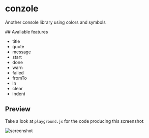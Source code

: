 conzole
=======

Another console library using colors and symbols

## Available features

* title
* quote
* message
* start
* done
* warn
* failed
* fromTo
* ln
* clear
* indent


## Preview

Take a look at `playground.js` for the code producing this screenshot:

![screenshot](https://raw.githubusercontent.com/sebz/conzole/master/conzole.png)
